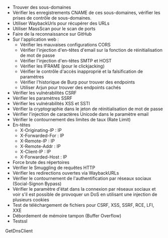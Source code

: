 - Trouver des sous-domaines
- Vérifier les enregistrements CNAME de ces sous-domaines, vérifier les prises de contrôle de sous-domaines.
- Utiliser WaybackUrls pour récupérer des URLs
- Utiliser MassScan pour le scan de ports
- Faire de la reconnaissance sur GitHub
- Sur l'application web :
    - Vérifier les mauvaises configurations CORS
    - Vérifier l'injection d'en-têtes d'email sur la fonction de réinitialisation de mot de passe
    - Vérifier l'injection d'en-têtes SMTP et HOST
    - Vérifier les IFRAME (pour le clickjacking)
    - Vérifier le contrôle d'accès inapproprié et la falsification de paramètres
    - Vérifier l'historique de Burp pour trouver des endpoints
    - Utiliser Arjun pour trouver des endpoints cachés
- Vérifier les vulnérabilités CSRF
- Vérifier les paramètres SSRF
- Vérifier les vulnérabilités XSS et SSTI
- Vérifier la cryptographie dans le jeton de réinitialisation de mot de passe
- Vérifier l'injection de caractères Unicode dans le paramètre email
- Vérifier le contournement des limites de taux (Rate Limit)
- En-têtes
    - X-Originating-IP : IP
    - X-Forwarded-For : IP
    - X-Remote-IP : IP
    - X-Remote-Addr : IP
    - X-Client-IP : IP
    - X-Forwarded-Host : IP
- Force brute des répertoires
- Vérifier le Smuggling de requêtes HTTP
- Vérifier les redirections ouvertes via WaybackURLs
- Vérifier le contournement de l'authentification par réseaux sociaux (Social-Signon Bypass)
- Vérifier le paramètre d'état dans la connexion par réseaux sociaux et voir s'il est possible de provoquer un DoS en utilisant une injection de plusieurs cookies
- Test de téléchargement de fichiers pour CSRF, XSS, SSRF, RCE, LFI, XXE
- Débordement de mémoire tampon (Buffer Overflow)
- Testssl
	


GetDnsClient